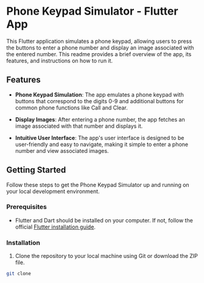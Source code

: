 # Phone Keypad Simulator - Flutter App


This Flutter application simulates a phone keypad, allowing users to press the buttons to enter a phone number and display an image associated with the entered number. This readme provides a brief overview of the app, its features, and instructions on how to run it.

## Features

- **Phone Keypad Simulation**: The app emulates a phone keypad with buttons that correspond to the digits 0-9 and additional buttons for common phone functions like Call and Clear.

- **Display Images**: After entering a phone number, the app fetches an image associated with that number and displays it.

- **Intuitive User Interface**: The app's user interface is designed to be user-friendly and easy to navigate, making it simple to enter a phone number and view associated images.

## Getting Started

Follow these steps to get the Phone Keypad Simulator up and running on your local development environment.

### Prerequisites

- Flutter and Dart should be installed on your computer. If not, follow the official [Flutter installation guide](https://flutter.dev/docs/get-started/install).

### Installation

1. Clone the repository to your local machine using Git or download the ZIP file.

```bash
git clone 
